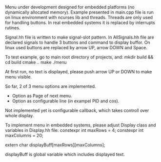 Menu under development designed for embedded platforms (no dynamically allocated memory).
Example presented in main.cpp file is run on linux environment with ncurses lib and threads.
Threads are only used for handling buttons. In real embedded systems it is replaced by interrupts rutines.

Signal.hh file is written to make signal-slot pattern.
In AllSignals.hh file are declared signals to handle 3 buttons and command to display buffor.
On linux used buttons are replaced by arrow UP, arrow DOWN and Space.

To test example, go to main root directory of projects, and:
mkdir build && cd build
cmake ..
make
./menu

At first run, no text is displayed, please push arrow UP or DOWN to make menu visible.

So far, 2 of 3 menu options are implemented.
- Option as Page of next menu.
- Option as configurable line (in exampel PID and cos).

Not implemented yet is configurable callback, which takes controll over whole display.

To implement menu in embedded systems, please adjust Display class and variables in Display.hh file:
constexpr int maxRows = 4;
constexpr int maxColumns = 20;

extern char displayBuff[maxRows][maxColumns];

displayBuff is global variable which includes displayed text.
